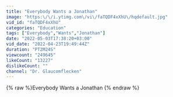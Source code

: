 ```yaml
---
title: "Everybody Wants a Jonathan"
image: "https:\/\/i.ytimg.com\/vi\/faTQDF4xXhU\/hqdefault.jpg"
vid_id: "faTQDF4xXhU"
categories: "Education"
tags: ["Everybody","Wants","Jonathan"]
date: "2022-05-03T17:38:20+03:00"
vid_date: "2022-04-23T19:49:44Z"
duration: "PT2M24S"
viewcount: "249645"
likeCount: "13227"
dislikeCount: ""
channel: "Dr. Glaucomflecken"
---
```

{% raw %}Everybody Wants a Jonathan {% endraw %}
